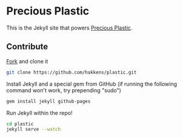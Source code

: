 # Precious Plastic

This is the Jekyll site that powers [Precious Plastic](http://preciousplastic.com).

## Contribute

[Fork](https://help.github.com/articles/fork-a-repo/) and clone it

```bash
git clone https://github.com/hakkens/plastic.git
```

Install Jekyll and a special gem from GitHub (if running the following command won't work, try prepending "sudo")

```bash
gem install jekyll github-pages
```

Run Jekyll within the repo!

```bash
cd plastic
jekyll serve --watch
```
